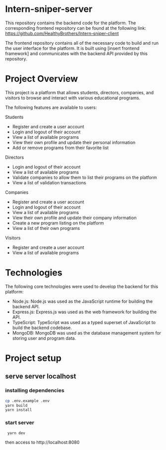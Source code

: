 # Intern-sniper-server

This repository contains the backend code for the platform. The corresponding frontend repository can be found at the following link: https://github.com/HealthyBrothers/Intern-sniper-client

The frontend repository contains all of the necessary code to build and run the user interface for the platform. It is built using [insert frontend framework] and communicates with the backend API provided by this repository.

# Project Overview

This project is a platform that allows students, directors, companies, and visitors to browse and interact with various educational programs.

The following features are available to users:

Students

- Register and create a user account
- Login and logout of their account
- View a list of available programs
- View their own profile and update their personal information
- Add or remove programs from their favorite list

Directors

- Login and logout of their account
- View a list of available programs
- Validate companies to allow them to list their programs on the platform
- View a list of validation transactions

Companies

- Register and create a user account
- Login and logout of their account
- View a list of available programs
- View their own profile and update their company information
- Create a new program listing on the platform
- View a list of their own programs

Visitors

- Register and create a user account
- View a list of available programs

# Technologies

The following core technologies were used to develop the backend for this platform:

- Node.js: Node.js was used as the JavaScript runtime for building the backend API.
- Express.js: Express.js was used as the web framework for building the API.
- TypeScript: TypeScript was used as a typed superset of JavaScript to build the backend codebase.
- MongoDB: MongoDB was used as the database management system for storing user and program data.

# Project setup

## serve server localhost

### installing dependencies

```sh
cp .env.example .env
yarn build
yarn install
```

### start server

```sh
 yarn dev
```

then access to http://localhost:8080
